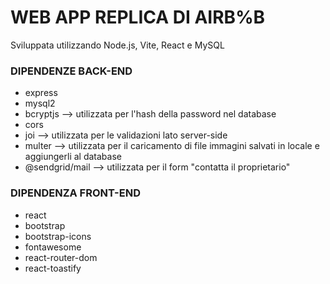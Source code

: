 # WEB APP REPLICA DI AIRB%B
Sviluppata utilizzando Node.js, Vite, React e MySQL

### DIPENDENZE BACK-END
- express
- mysql2
- bcryptjs --> utilizzata per l'hash della password nel database
- cors
- joi --> utilizzata per le validazioni lato server-side
- multer --> utilizzata per il caricamento di file immagini salvati in locale e aggiungerli al database
- @sendgrid/mail --> utilizzata per il form "contatta il proprietario"

### DIPENDENZA FRONT-END
- react
- bootstrap
- bootstrap-icons
- fontawesome
- react-router-dom
- react-toastify 
